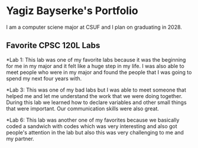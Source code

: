 # Yagiz Bayserke's Portfolio

I am a computer sciene major at CSUF and I plan on graduating in 2028.

## Favorite CPSC 120L Labs

*Lab 1:
  This lab was one of my favorite labs because it was the beginning for me in my major and it felt like a huge step in my life. I was also able to meet people who were in my     major and found the people that I was going to spend my next four years with.

*Lab 3:
  This was one of my bad labs but I was able to meet someone that helped me and let me understand the work that we were doing together. During this lab we learned how to         declare variables and other small things that were important. Our communication skills were also great.

*Lab 6:
  This lab was another one of my favorites because we basically coded a sandwich with codes which was very interesting and also got people's attention in the lab but also this   was very challenging to me and my partner.
